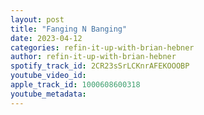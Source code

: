 ```yaml
---
layout: post
title: "Fanging N Banging"
date: 2023-04-12
categories: refin-it-up-with-brian-hebner
author: refin-it-up-with-brian-hebner
spotify_track_id: 2CR23sSrLCKnrAFEKOOOBP
youtube_video_id: 
apple_track_id: 1000608600318
youtube_metadata: 
---
```

